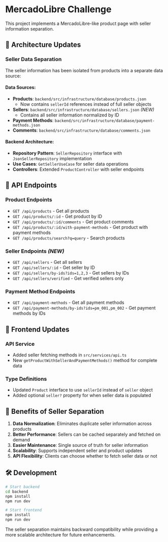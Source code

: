 # MercadoLibre Challenge

This project implements a MercadoLibre-like product page with seller information separation.

## 🚀 Architecture Updates

### Seller Data Separation

The seller information has been isolated from products into a separate data source:

#### Data Sources:
- **Products**: `backend/src/infrastructure/database/products.json`
  - Now contains `sellerId` references instead of full seller objects
- **Sellers**: `backend/src/infrastructure/database/sellers.json` *(NEW)*
  - Contains all seller information normalized by ID
- **Payment Methods**: `backend/src/infrastructure/database/payment-methods.json`
- **Comments**: `backend/src/infrastructure/database/comments.json`

#### Backend Architecture:
- **Repository Pattern**: `SellerRepository` interface with `JsonSellerRepository` implementation
- **Use Cases**: `GetSellerUseCase` for seller data operations
- **Controllers**: Extended `ProductController` with seller endpoints

## 📡 API Endpoints

### Product Endpoints
- `GET /api/products` - Get all products
- `GET /api/products/:id` - Get product by ID
- `GET /api/products/:id/comments` - Get product comments
- `GET /api/products/:id/with-payment-methods` - Get product with payment methods
- `GET /api/products/search?q=query` - Search products

### Seller Endpoints *(NEW)*
- `GET /api/sellers` - Get all sellers
- `GET /api/sellers/:id` - Get seller by ID
- `GET /api/sellers/by-ids?ids=1,2,3` - Get sellers by IDs
- `GET /api/sellers/verified` - Get verified sellers only

### Payment Method Endpoints
- `GET /api/payment-methods` - Get all payment methods
- `GET /api/payment-methods/by-ids?ids=pm_001,pm_002` - Get payment methods by IDs

## 🔧 Frontend Updates

### API Service
- Added seller fetching methods in `src/services/api.ts`
- New `getProductWithSellerAndPaymentMethods()` method for complete data

### Type Definitions
- Updated `Product` interface to use `sellerId` instead of `seller` object
- Added optional `seller?` property for when seller data is populated

## 🎯 Benefits of Seller Separation

1. **Data Normalization**: Eliminates duplicate seller information across products
2. **Better Performance**: Sellers can be cached separately and fetched on demand
3. **Easier Maintenance**: Single source of truth for seller information
4. **Scalability**: Supports independent seller and product updates
5. **API Flexibility**: Clients can choose whether to fetch seller data or not

## 🛠 Development

```bash
# Start backend
cd backend
npm install
npm run dev

# Start frontend  
npm install
npm run dev
```

The seller separation maintains backward compatibility while providing a more scalable architecture for future enhancements. 